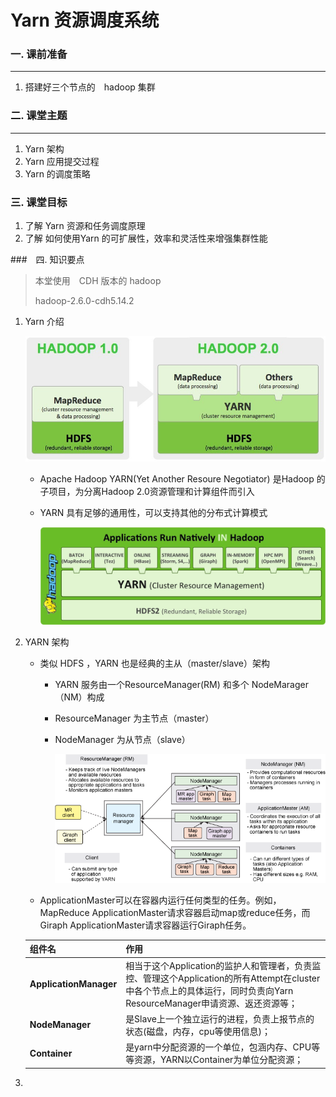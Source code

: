 # Yarn 资源调度系统

### 一. 课前准备

---

1. 搭建好三个节点的　hadoop 集群



### 二. 课堂主题

---

1. Yarn 架构
2. Yarn 应用提交过程
3. Yarn 的调度策略

### 三.  课堂目标

1. 了解 Yarn 资源和任务调度原理
2. 了解 如何使用Yarn 的可扩展性，效率和灵活性来增强集群性能

###　四. 知识要点

> 本堂使用　CDH 版本的 hadoop
>
> hadoop-2.6.0-cdh5.14.2

1. Yarn 介绍

   ![img](../images/a19a61bc-9378-3e38-944a-899a09f37908.jpg)

   - Apache Hadoop YARN(Yet Another Resoure Negotiator) 是Hadoop 的子项目，为分离Hadoop 2.0资源管理和计算组件而引入

   - YARN 具有足够的通用性，可以支持其他的分布式计算模式

     ![img](../images/99b59921-9a97-3199-8c39-d3b77dfdceaf.jpg)

2. YARN 架构

   - 类似 HDFS ，YARN 也是经典的主从（master/slave）架构

     - YARN 服务由一个ResourceManager(RM) 和多个 NodeMarager（NM）构成

     - ResourceManager 为主节点（master）

     - NodeManager 为从节点（slave）

       ![yarn的体系结构](../images/Figure3Architecture-of-YARN.png)

   - ApplicationMaster可以在容器内运行任何类型的任务。例如，MapReduce ApplicationMaster请求容器启动map或reduce任务，而Giraph ApplicationMaster请求容器运行Giraph任务。

   | 组件名                 | 作用                                                         |
   | :--------------------- | ------------------------------------------------------------ |
   | **ApplicationManager** | 相当于这个Application的监护人和管理者，负责监控、管理这个Application的所有Attempt在cluster中各个节点上的具体运行，同时负责向Yarn ResourceManager申请资源、返还资源等； |
   | **NodeManager**        | 是Slave上一个独立运行的进程，负责上报节点的状态(磁盘，内存，cpu等使用信息)； |
   | **Container**          | 是yarn中分配资源的一个单位，包涵内存、CPU等等资源，YARN以Container为单位分配资源； |

3. 



